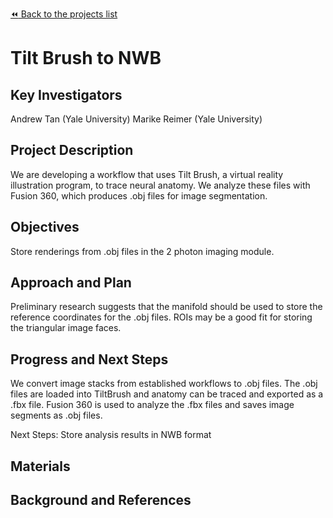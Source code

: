 [:rewind: Back to the projects list](../../README.md#ProjectsList)

<!-- For information on how to write GitHub .md files see https://guides.github.com/features/mastering-markdown/ -->

# Tilt Brush to NWB

## Key Investigators

Andrew Tan (Yale University)
Marike Reimer (Yale University)

## Project Description

We are developing a workflow that uses Tilt Brush, a virtual reality illustration program, to trace neural anatomy.  We analyze these files with Fusion 360, which produces .obj files for image segmentation.

## Objectives

<!-- Briefly describe the objectives of your project. What would you like to achive?-->

Store renderings from .obj files in the 2 photon imaging module.

## Approach and Plan

Preliminary research suggests that the manifold should be used to store the reference coordinates for the .obj files.  ROIs may be a good fit for storing the triangular image faces.

## Progress and Next Steps

We convert image stacks from established workflows to .obj files.
The .obj files are loaded into TiltBrush and anatomy can be traced and exported as a .fbx file.
Fusion 360 is used to analyze the .fbx files and saves image segments as .obj files.

Next Steps: Store analysis results in NWB format

<!--Populate this section as you are making progress before/during/after the hackathon-->
<!--Describe the progress you have made on the project,e.g., which objectives you have achieved and how.-->
<!--Describe the next steps you are planing to take to complete the project.-->

## Materials

<!--If available add links to the materials relevant to the project, e.g., the code generated for the project or data used-->
<!--If available add pictures and links to videos that demonstrate what has been accomplished.-->
<!--![Description of picture](Example2.jpg)-->

## Background and References

<!--Use this space for information that may help people better understand your project, like links to papers, source code, or data ,e.g:-->
<!-- - Source code: https://github.com/YourUser/YourRepository -->
<!-- - Documentation: https://link.to.docs -->
<!-- - Test data: https://link.to.test.data -->
